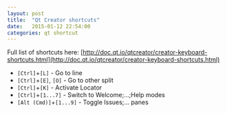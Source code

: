 ```yaml
---
layout: post
title:  "Qt Creator shortcuts"
date:   2015-01-12 22:54:00
categories: qt shortcut
---
```


Full list of shortcuts here: [http://doc.qt.io/qtcreator/creator-keyboard-shortcuts.html](http://doc.qt.io/qtcreator/creator-keyboard-shortcuts.html)

 - `[Ctrl]`+`[L]` - Go to line
 - `[Ctrl]`+`[E]`, `[O]` - Go to other split
 - `[Ctrl]`+`[K]` - Activate Locator
 - `[Ctrl]`+`[1...7]` - Switch to Welcome;...;Help modes
 - `[Alt (Cmd)]`+`[1...9]` - Toggle Issues;... panes